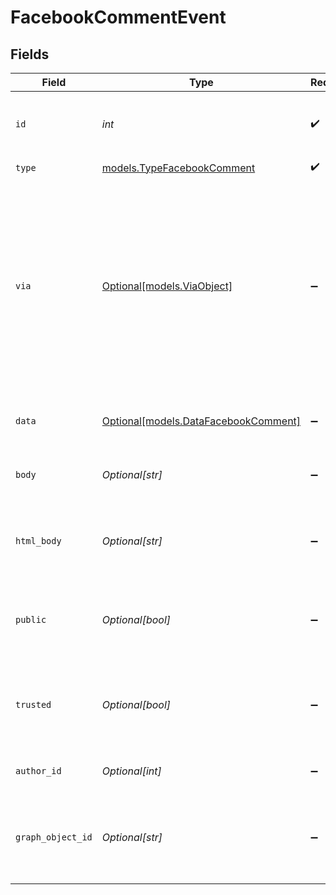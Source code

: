 # FacebookCommentEvent


## Fields

| Field                                                                                                                                            | Type                                                                                                                                             | Required                                                                                                                                         | Description                                                                                                                                      | Example                                                                                                                                          |
| ------------------------------------------------------------------------------------------------------------------------------------------------ | ------------------------------------------------------------------------------------------------------------------------------------------------ | ------------------------------------------------------------------------------------------------------------------------------------------------ | ------------------------------------------------------------------------------------------------------------------------------------------------ | ------------------------------------------------------------------------------------------------------------------------------------------------ |
| `id`                                                                                                                                             | *int*                                                                                                                                            | :heavy_check_mark:                                                                                                                               | Automatically assigned when the event is created                                                                                                 |                                                                                                                                                  |
| `type`                                                                                                                                           | [models.TypeFacebookComment](../models/typefacebookcomment.md)                                                                                   | :heavy_check_mark:                                                                                                                               | N/A                                                                                                                                              |                                                                                                                                                  |
| `via`                                                                                                                                            | [Optional[models.ViaObject]](../models/viaobject.md)                                                                                             | :heavy_minus_sign:                                                                                                                               | An object explaining how the ticket was created. See the [Via object reference](/documentation/ticketing/reference-guides/via-object-reference)<br/> | {<br/>"channel": "rule",<br/>"source": {<br/>"from": {<br/>"id": 22472716,<br/>"title": "Assign to first responder"<br/>},<br/>"rel": "trigger",<br/>"to": {}<br/>}<br/>} |
| `data`                                                                                                                                           | [Optional[models.DataFacebookComment]](../models/datafacebookcomment.md)                                                                         | :heavy_minus_sign:                                                                                                                               | Properties of the Facebook comment                                                                                                               |                                                                                                                                                  |
| `body`                                                                                                                                           | *Optional[str]*                                                                                                                                  | :heavy_minus_sign:                                                                                                                               | The actual comment made by the author                                                                                                            |                                                                                                                                                  |
| `html_body`                                                                                                                                      | *Optional[str]*                                                                                                                                  | :heavy_minus_sign:                                                                                                                               | The actual comment made by the author formatted as HTML                                                                                          |                                                                                                                                                  |
| `public`                                                                                                                                         | *Optional[bool]*                                                                                                                                 | :heavy_minus_sign:                                                                                                                               | If this is a public comment or an internal-agents-only note                                                                                      |                                                                                                                                                  |
| `trusted`                                                                                                                                        | *Optional[bool]*                                                                                                                                 | :heavy_minus_sign:                                                                                                                               | If this comment is trusted or marked as being potentially fraudulent                                                                             |                                                                                                                                                  |
| `author_id`                                                                                                                                      | *Optional[int]*                                                                                                                                  | :heavy_minus_sign:                                                                                                                               | The id of the author of this comment                                                                                                             |                                                                                                                                                  |
| `graph_object_id`                                                                                                                                | *Optional[str]*                                                                                                                                  | :heavy_minus_sign:                                                                                                                               | The graph object id of the associated Facebook Wall post or message                                                                              |                                                                                                                                                  |